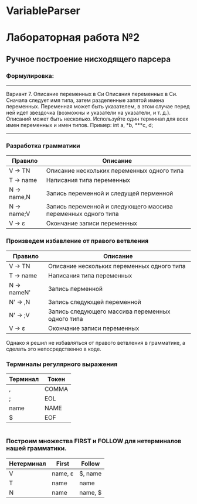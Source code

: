 # VariableParser
# Лабораторная работа №2

## Ручное построение нисходящего парсера

### Формулировка:

***
Вариант 7. Описание переменных в Си
Описания переменных в Си. Сначала следует имя типа, затем разделенные запятой имена переменных. Переменная может быть указателем,
в этом случае перед ней идет звездочка (возможны и указатели на указатели, и т. д.). Описаний может быть несколько.
Используйте один терминал для всех имен переменных и имен типов.
Пример: int a, *b, ***c, d;
***

### Разработка грамматики

| Правило    | Описание                                            		|
|------------|------------------------------------------------------------------|
| V -> TN    | Описание нескольких переменных одного типа          		|
| T -> name  | Написания типа переменных                           		|
| N -> name,N| Запись переменной и следущей перменной                           |
| N -> name;V| Запись переменной и следующего массива переменных одного типа    |
| V -> ε     | Окончание записи переменных                         		|

### Произведем избавление от правого ветвления

| Правило    | Описание                                            |
|------------|-----------------------------------------------------|
| V -> TN    | Описание нескольких переменных одного типа          |
| T -> name  | Написания типа переменных                           |
| N -> nameN'| Запись перменной                                    |
| N' -> ,N   | Запись следующей переменной                         |
| N' -> ;V   | Запись следующего массива переменных одного типа    |
| V -> ε     | Окончание записи переменных                         |

Однако я решил не избавляться от правого ветвления в грамматике, а сделать это непосредственно в коде.

### Терминалы регулярного выражения

| Терминал | Токен        |
|----------|--------------|
| ,        | COMMA        |
| ;        | EOL          |
| name     | NAME         |
| $        | EOF          |

# 
# 
# 
# 
# 
# 
### Построим множества FIRST и FOLLOW для нетерминалов нашей грамматики.

| Нетерминал | First     | Follow                |
|------------|-----------|-----------------------|
| V          | name, ε   | $, name               |
| T          | name      | name                  |
| N          | name 	 | name, $               |
